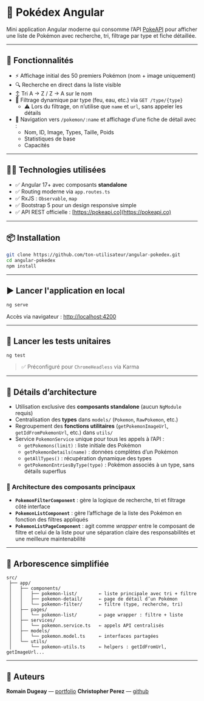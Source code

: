 # 📘 Pokédex Angular

Mini application Angular moderne qui consomme l’API [PokeAPI](https://pokeapi.co) pour afficher une liste de Pokémon avec recherche, tri, filtrage par type et fiche détaillée.

---

## 🚀 Fonctionnalités

- ⚡️ Affichage initial des 50 premiers Pokémon (nom + image uniquement)
- 🔍 Recherche en direct dans la liste visible
- ↕️ Tri A → Z / Z → A sur le nom
- 📂 Filtrage dynamique par type (feu, eau, etc.) via `GET /type/{type}`
  - ⚠️ Lors du filtrage, on n’utilise que `name` et `url`, sans appeler les détails
- 🔗 Navigation vers `/pokemon/:name` et affichage d’une fiche de détail avec :
  - Nom, ID, Image, Types, Taille, Poids
  - Statistiques de base
  - Capacités

---

## 🧑‍💻 Technologies utilisées

- ✅ Angular 17+ avec composants **standalone**
- ✅ Routing moderne via `app.routes.ts`
- ✅ RxJS : `Observable`, `map`
- ✅ Bootstrap 5 pour un design responsive simple
- ✅ API REST officielle : [https://pokeapi.co](https://pokeapi.co)

---

## 📦 Installation

```bash
git clone https://github.com/ton-utilisateur/angular-pokedex.git
cd angular-pokedex
npm install
```

---

## ▶️ Lancer l'application en local

```bash
ng serve
```

Accès via navigateur : [http://localhost:4200](http://localhost:4200)

---

## 🧪 Lancer les tests unitaires

```bash
ng test
```

> ✅ Préconfiguré pour `ChromeHeadless` via Karma

---

## 🧩 Détails d’architecture

- Utilisation exclusive des **composants standalone** (aucun `NgModule` requis)
- Centralisation des **types** dans `models/` (`Pokemon`, `RawPokemon`, etc.)
- Regroupement des **fonctions utilitaires** (`getPokemonImageUrl`, `getIdFromPokemonUrl`, etc.) dans `utils/`
- Service `PokemonService` unique pour tous les appels à l’API :
  - `getPokemons(limit)` : liste initiale des Pokémon
  - `getPokemonDetails(name)` : données complètes d’un Pokémon
  - `getAllTypes()` : récupération dynamique des types
  - `getPokemonEntriesByType(type)` : Pokémon associés à un type, sans détails superflus

### 🔀 Architecture des composants principaux

- **`PokemonFilterComponent`** : gère la logique de recherche, tri et filtrage côté interface
- **`PokemonListComponent`** : gère l’affichage de la liste des Pokémon en fonction des filtres appliqués
- **`PokemonListPageComponent`** : agit comme *wrapper* entre le composant de filtre et celui de la liste pour une séparation claire des responsabilités et une meilleure maintenabilité

---

## 📁 Arborescence simplifiée

```
src/
 ├── app/
 │   ├── components/
 │   │   ├── pokemon-list/        ← liste principale avec tri + filtre
 │   │   ├── pokemon-detail/      ← page de détail d’un Pokémon
 │   │   └── pokemon-filter/      ← filtre (type, recherche, tri)
 │   ├── pages/
 │   │   └── pokemon-list/        ← page wrapper : filtre + liste
 │   ├── services/
 │   │   └── pokemon.service.ts   ← appels API centralisés
 │   ├── models/
 │   │   └── pokemon.model.ts     ← interfaces partagées
 │   └── utils/
 │       └── pokemon-utils.ts     ← helpers : getIdFromUrl, getImageUrl...
```

---

## 📝 Auteurs

**Romain Dugeay** — [portfolio](https://contes-et-legendes.com/romain) 
**Christopher Perez** —  [github](https://github.com/Chr1stopherPEREZ)